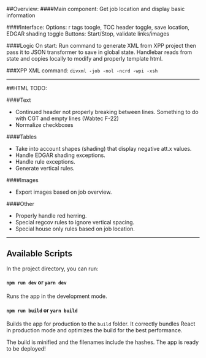 ##Overview:
####Main component:
Get job location and display basic information
    
####Interface:
Options: r tags toogle, TOC header toggle, save location, EDGAR shading toggle
Buttons: Start/Stop, validate links/images

####Logic
On start: Run command to generate XML from XPP project then pass it to JSON transformer to save in global state. Handlebar reads from state and copies locally to modify and properly template html.

###XPP XML command:
`divxml -job -nol -ncrd -wpi -xsh`

***

##HTML TODO:

####Text
- Continued header not properly breaking between lines. Something to do with CGT and empty lines (Wabtec F-22)
- Normalize checkboxes

####Tables
- Take into account shapes (shading) that display negative att.x values.
- Handle EDGAR shading exceptions.
- Handle rule exceptions.
- Generate vertical rules.

####Images
- Export images based on job overview.

####Other
- Properly handle red herring.
- Special regcov rules to ignore vertical spacing.
- Special house only rules based on job location.

***

## Available Scripts
In the project directory, you can run:

#### `npm run dev` or `yarn dev`
Runs the app in the development mode.

#### `npm run build` or `yarn build`
Builds the app for production to the `build` folder.
It correctly bundles React in production mode and optimizes the build for the best performance.

The build is minified and the filenames include the hashes.
The app is ready to be deployed!

